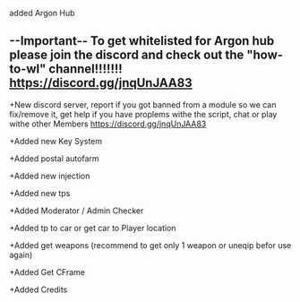 added Argon Hub

--Important--
To get whitelisted for Argon hub please join the discord and check out the "how-to-wl" channel!!!!!!!
https://discord.gg/jnqUnJAA83
----------------------------------------------------------

+New discord server, report if you got banned from a module so we can fix/remove it, get help if you have proplems withe
the script, chat or play withe other Members https://discord.gg/jnqUnJAA83

+Added new Key System

+Added postal autofarm

+Added new injection

+Added new tps

+Added Moderator / Admin Checker

+Added tp to car or get car to Player location

+Added get weapons (recommend to get only 1 weapon or uneqip befor use again)

+Added Get CFrame

+Added Credits
